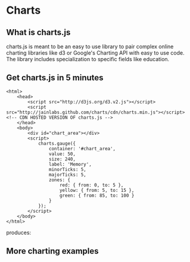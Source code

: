 <script src="http://d3js.org/d3.v2.js"></script>  
<script src="http://jainlabs.github.com/charts/cdn/charts.min.js"></script>
Charts
=======

## What is charts.js
charts.js is meant to be an easy to use library to pair complex online charting libraries like d3 or Google's Charting API with easy to use code. The library includes specialization to specific fields like education.

## Get charts.js in 5 minutes
```
<html>  
	<head>  
		<script src="http://d3js.org/d3.v2.js"></script>  
		<script src="http://jainlabs.github.com/charts/cdn/charts.min.js"></script> <!-- CDN HOSTED VERSION OF charts.js -->    
	</head>   
	<body>  
		<div id="chart_area"></div>  
		<script>  
			charts.gauge({  
				container: '#chart_area',  
				value: 50,  
				size: 240,  
				label: 'Memory',  
				minorTicks: 5,  
				majorTicks: 5,  
				zones: {  
					red: { from: 0, to: 5 },  
					yellow: { from: 5, to: 15 },  
					green: { from: 85, to: 100 }  
				}  
			});  
		</script>
	</body>  
</html>
```  
produces:  
<div id="chart_area"></div>  

## More charting examples

<script>  
	charts.gauge({  
		container: '#chart_area',  
		value: 50,  
		size: 240,  
		label: 'Memory',  
		minorTicks: 5,  
		majorTicks: 5,  
		zones: {  
			red: { from: 0, to: 5 },  
			yellow: { from: 5, to: 15 },  
			green: { from: 85, to: 100 }  
		}  
	});  
</script>
